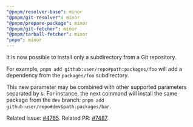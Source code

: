 ```yaml
---
"@pnpm/resolver-base": minor
"@pnpm/git-resolver": minor
"@pnpm/prepare-package": minor
"@pnpm/git-fetcher": minor
"@pnpm/tarball-fetcher": minor
"pnpm": minor
---
```


It is now possible to install only a subdirectory from a Git repository.

For example, `pnpm add github:user/repo#path:packages/foo` will add a dependency from the `packages/foo` subdirectory.

This new parameter may be combined with other supported parameters separated by `&`. For instance, the next command will install the same package from the `dev` branch: `pnpm add github:user/repo#dev&path:packages/bar`.

Related issue: [#4765](https://github.com/pnpm/pnpm/issues/4765).
Related PR: [#7487](https://github.com/pnpm/pnpm/pull/7487).
